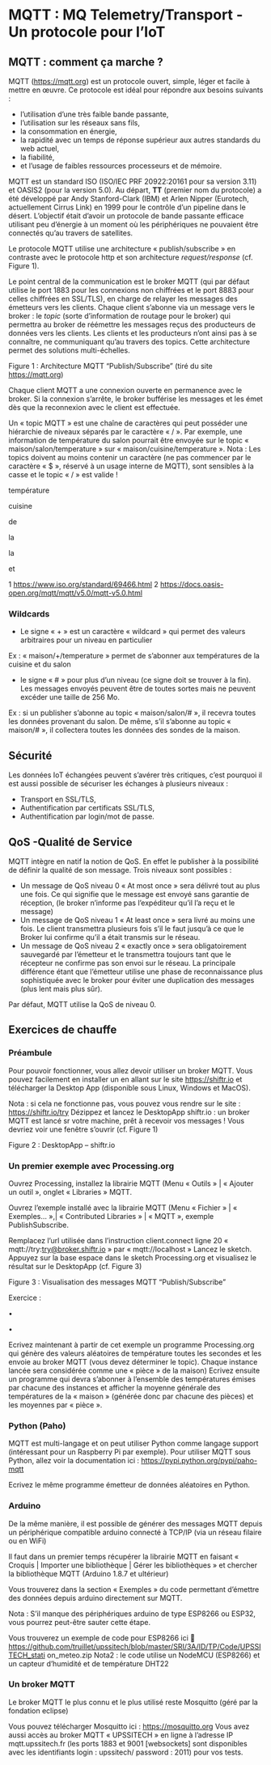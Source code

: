 # MQTT : MQ Telemetry/Transport - Un protocole pour l’IoT


## MQTT : comment ça marche ?
MQTT  (https://mqtt.org)  est  un  protocole  ouvert,  simple,  léger  et  facile  à  mettre  en  œuvre.  Ce
protocole est idéal pour répondre aux besoins suivants :

* l’utilisation d’une très faible bande passante,
* l’utilisation sur les réseaux sans fils,
* la consommation en énergie,
* la rapidité avec un temps de réponse supérieur aux autres standards du web actuel,
* la fiabilité,
* et l’usage de faibles ressources processeurs et de mémoire.

MQTT  est  un  standard  ISO  (ISO/IEC  PRF  20922:20161  pour  sa  version  3.11)  et  OASIS2  (pour  la
version 5.0).
Au  départ,  **TT**  (premier  nom  du  protocole)  a  été  développé  par  Andy  Stanford-Clark  (IBM)  et  Arlen Nipper  (Eurotech,  actuellement  Cirrus  Link)  en  1999  pour  le  contrôle  d’un  pipeline  dans  le  désert.
L’objectif était d’avoir un protocole de bande passante efficace utilisant peu d’énergie à un moment où
les périphériques ne pouvaient être connectés qu’au travers de satellites.

Le protocole MQTT utilise une architecture « publish/subscribe » en contraste avec le protocole http et
son architecture *request/response* (cf. Figure 1).

Le point central de la communication est le broker MQTT (qui par défaut utilise le port 1883 pour les
connexions  non  chiffrées  et  le  port  8883  pour  celles  chiffrées  en  SSL/TLS),  en  charge  de  relayer les messages  des  émetteurs  vers  les  clients.  Chaque  client  s’abonne  via  un  message  vers  le  broker :  le *topic*  (sorte  d’information  de  routage  pour  le  broker)  qui  permettra  au  broker  de  réémettre  les messages reçus des producteurs de données vers les clients. Les clients et les producteurs n’ont ainsi pas à se connaître, ne communiquant qu’au travers des topics. Cette architecture permet des solutions multi-échelles.

Figure 1 : Architecture MQTT “Publish/Subscribe” (tiré du site https://mqtt.org)

Chaque client MQTT a une connexion ouverte en permanence avec le broker. Si la connexion s’arrête,
le broker bufférise les messages et les émet dès que la reconnexion avec le client est effectuée.

Un « topic MQTT » est une chaîne de caractères qui peut posséder une hiérarchie de niveaux séparés
par le caractère « / ».
Par  exemple,  une  information  de  température  du  salon  pourrait  être  envoyée  sur  le  topic
« maison/salon/temperature » sur « maison/cuisine/temperature ».
Nota :  Les  topics  doivent  au  moins  contenir  un  caractère  (ne  pas  commencer  par  le  caractère  « $ », réservé à un usage interne de MQTT), sont sensibles à la casse et le topic « / » est valide !

température

cuisine

de

la

la

et

1 https://www.iso.org/standard/69466.html
2 https://docs.oasis-open.org/mqtt/mqtt/v5.0/mqtt-v5.0.html

### Wildcards
* Le signe « + » est un caractère « wildcard » qui permet des valeurs arbitraires pour un niveau
en particulier

Ex : « maison/+/temperature » permet de s’abonner aux températures de la cuisine et du salon

* le signe « # » pour plus d’un niveau (ce signe doit se trouver à la fin). Les messages envoyés
peuvent être de toutes sortes mais ne peuvent excéder une taille de 256 Mo.

Ex : si un publisher s’abonne au topic « maison/salon/# », il recevra toutes les données provenant
du  salon.  De  même,  s’il  s’abonne  au  topic  « maison/# »,  il  collectera  toutes  les  données  des
sondes de la maison.

## Sécurité
Les  données  IoT  échangées  peuvent  s’avérer  très  critiques,  c’est  pourquoi  il  est  aussi  possible  de sécuriser les échanges à plusieurs niveaux :

* Transport en SSL/TLS,
* Authentification par certificats SSL/TLS,
* Authentification par login/mot de passe.

## QoS -Qualité de Service
MQTT intègre en natif la notion de QoS. En effet le publisher à la possibilité de définir la qualité de
son message.  Trois niveaux sont possibles :
* Un  message  de  QoS  niveau  0  «  At  most  once  »  sera  délivré  tout  au  plus  une  fois.  Ce  qui
signifie  que  le  message  est  envoyé  sans  garantie  de  réception,  (le  broker  n’informe  pas
l’expéditeur qu’il l’a reçu et le message)
*  Un  message  de  QoS  niveau  1  «  At  least  once  »  sera  livré  au  moins  une  fois.  Le  client
transmettra plusieurs fois s’il le faut jusqu’à ce que le Broker lui confirme qu’il a était transmis
sur le réseau.
* Un  message  de  QoS  niveau  2  «  exactly  once  »  sera  obligatoirement  sauvegardé  par
l’émetteur  et  le  transmettra  toujours  tant  que  le  récepteur  ne  confirme  pas  son  envoi  sur  le
réseau. La principale différence étant que l’émetteur utilise une phase de reconnaissance plus
sophistiquée avec le broker pour éviter une duplication des messages (plus lent mais plus sûr).

Par défaut, MQTT utilise la QoS de niveau 0.

## Exercices de chauffe
### Préambule
Pour pouvoir fonctionner, vous allez devoir utiliser un broker MQTT. Vous pouvez facilement en installer
un  en  allant  sur  le  site  https://shiftr.io  et  télécharger  la  Desktop  App  (disponible  sous  Linux,
Windows et MacOS).

Nota : si cela ne fonctionne pas, vous pouvez vous rendre sur le site : https://shiftr.io/try
Dézippez et lancez le DesktopApp shiftr.io : un broker MQTT est lancé sr votre machine, prêt à recevoir
vos messages ! Vous devriez voir une fenêtre s’ouvrir (cf. Figure 1)

Figure 2 : DesktopApp – shiftr.io

### Un premier exemple avec Processing.org
Ouvrez  Processing,  installez  la  librairie  MQTT  (Menu  « Outils »  |  « Ajouter  un  outil »,  onglet
« Libraries » MQTT.

Ouvrez l’exemple installé avec la librairie MQTT (Menu « Fichier » | « Exemples… »,| « Contributed
Libraries » | « MQTT », exemple PublishSubscribe.

Remplacez l’url utilisée dans l’instruction client.connect ligne 20
« mqtt://try:try@broker.shiftr.io » par « mqtt://localhost »
Lancez le sketch. Appuyez sur la base espace dans le sketch Processing.org et visualisez le résultat sur
le DesktopApp (cf. Figure 3)

Figure 3 : Visualisation des messages MQTT “Publish/Subscribe”

Exercice :

•

•

Ecrivez  maintenant  à  partir  de  cet  exemple  un  programme  Processing.org  qui  génère  des
valeurs  aléatoires  de  température  toutes  les  secondes  et  les  envoie  au  broker  MQTT  (vous
devez déterminer le topic). Chaque instance lancée sera considérée comme une « pièce » de la
maison)
Ecrivez ensuite un programme qui devra s’abonner à l’ensemble des températures émises par
chacune  des  instances  et  afficher  la  moyenne  générale  des  températures  de  la  « maison »
(générée donc par chacune des pièces) et les moyennes par « pièce ».

### Python (Paho)
MQTT  est  multi-langage  et  on  peut  utiliser  Python  comme  langage  support  (intéressant  pour  un
Raspberry  Pi  par  exemple).  Pour  utiliser  MQTT  sous  Python,  allez  voir  la  documentation  ici :
https://pypi.python.org/pypi/paho-mqtt


Ecrivez le même programme émetteur de données aléatoires en Python.

### Arduino
De  la  même  manière,  il  est  possible  de  générer  des  messages  MQTT  depuis  un  périphérique
compatible arduino connecté à TCP/IP (via un réseau filaire ou en WiFi)

Il  faut  dans  un  premier  temps  récupérer  la  librairie  MQTT  en  faisant  « Croquis  |  Importer  une
bibliothèque | Gérer les bibliothèques » et chercher la bibliothèque MQTT (Arduino 1.8.7 et ultérieur)

Vous trouverez dans la section « Exemples » du code permettant d’émettre des données depuis arduino
directement sur MQTT.

Nota : S’il manque des périphériques arduino de type ESP8266 ou ESP32, vous pourrez peut-être sauter
cette étape.

Vous trouverez un exemple de code pour ESP8266 ici 
https://github.com/truillet/upssitech/blob/master/SRI/3A/ID/TP/Code/UPSSITECH_stati
on_meteo.zip
Nota2 : le code utilise un NodeMCU (ESP8266) et un capteur d’humidité et de température DHT22

### Un broker MQTT
Le broker MQTT le plus connu et le plus utilisé reste Mosquitto (géré par la fondation eclipse)

Vous pouvez télécharger Mosquitto ici : https://mosquitto.org
Vous  avez  aussi  accès  au  broker  MQTT  « UPSSITECH »  en  ligne  à  l’adresse  IP  mqtt.upssitech.fr  (les
ports  1883  et  9001  [websockets]  sont  disponibles  avec  les  identifiants  login :  upssitech/  password : 2011) pour vos tests.
